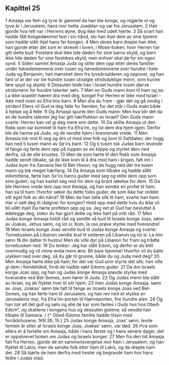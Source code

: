 ## Kapittel 25

1 Amasja var fem og tyve år gammel da han ble konge, og regjerte ni og tyve år i Jerusalem; hans mor hette Joaddan og var fra Jerusalem.
2 Han gjorde hva rett var i Herrens øyne, dog ikke med udelt hjerte.
3 Så snart han hadde fått kongedømmet fast i sin hånd, slo han ihjel dem av sine tjenere som hadde slått ihjel hans far kongen.
4 Men deres barn drepte han ikke; han gjorde etter det som er skrevet i loven, i Mose-boken, hvor Herren har gitt dette bud: Foreldre skal ikke lide døden for sine barns skyld, og barn ikke lide døden for sine foreldres skyld; men enhver skal dø for sin egen synd.
5 Siden samlet Amasja Juda og stilte dem opp etter deres familier under høvedsmennene over tusen og høvedsmennene over hundre i hele Juda og Benjamin; han mønstret dem fra tyveårsalderen og oppover, og han fant ut at det var tre hundre tusen utvalgte stridsdyktige menn, som kunne føre spyd og skjold.
6 Dessuten leide han i Israel hundre tusen djerve stridsmenn for hundre talenter sølv.
7 Men en Guds mann kom til ham og sa: La ikke israelitt-hæren dra med deg, konge! For Herren er ikke med Israel - ikke med noen av Efra'ims barn.
8 Men dra du fram - gjør det og gå modig i striden! Ellers vil Gud la deg falle for fienden; for det står i Guds makt både å hjelpe og å felle.
9 Og Amasja spurte den Guds mann: Men hva blir det da av de hundre talenter jeg har gitt hærflokken av Israel? Den Guds mann svarte: Herren kan vel gi deg mere enn dette.
10 Da skilte Amasja ut den flokk som var kommet til ham fra Efra'im, og lot dem dra hjem igjen. Derfor ble de harme på Juda, og de vendte hjem i brennende vrede.
11 Men Amasia tok mot til seg og dro ut med sine folk og kom til Saltdalen; der hugg han ned ti tusen mann av Se'irs barn.
12 Og ti tusen tok Judas barn levende til fange og førte dem opp på toppen av en klippe og styrtet dem ned derfra, så de alle knustes.
13 Men de som hørte til den flokk som Amasja hadde sendt tilbake, så de ikke kom til å dra med ham i krigen, falt inn i Judas byer fra Samaria like til Bet-Horon; og de hugg ned der tre tusen mann og tok meget hærfang.
14 Da Amasja kom tilbake og hadde slått edomittene, førte han Se'irs barns guder med seg og stilte dem opp som sine guder; og han kastet seg ned for dem og brant røkelse for dem.
15 Da ble Herrens vrede tent opp mot Amasja, og han sendte en profet til ham; han sa til ham: Hvorfor søker du dette folks guder, de som ikke har reddet sitt eget folk av din hånd?
16 Men da han talte slik til ham, svarte han ham: Har vi satt deg til rådgiver for kongen? Hold opp med dette hvis du ikke vil bli slått ihjel! Da hørte profeten opp og sa: Jeg vet at Gud har besluttet å ødelegge deg, siden du har gjort dette og ikke hørt på mitt råd.
17 Men Judas konge Amasja holdt råd og sendte så bud til Israels konge Joas, sønn av Joakas, Jehus sønn, og lot si: Kom, la oss prøve styrke med hverandre!
18 Men Israels konge Joas sendte bud til Judas konge Amasja og svarte: Tornebusken på Libanon sendte bud til sederen på Libanon og lot si: La min sønn få din datter til hustru! Men de ville dyr på Libanon for fram og trådte tornebusken ned.
19 Du tenker: Jeg har slått Edom, og derfor er du blitt overmodig og vil vinne enda mere ære. Bli bare hjemme! Hvorfor vil du kalle ulykken ned over deg, så du går til grunne, både du og Juda med deg?
20 Men Amasja hørte ikke på ham; for det var Gud som styrte det slik; han ville gi dem i fiendehånd, fordi de hadde søkt Edoms guder.
21 Da dro Israels konge Joas opp, og han og Judas konge Amasja prøvde styrke med hverandre ved Bet-Semes, som hører til Juda.
22 Og Judas menn ble slått av Israel, og de flyktet hver til sitt hjem;
23 men Judas konge Amasja, sønn av Joas, Joakas' sønn ble tatt til fange av Israels konge Joas ved Bet-Semes, og han førte ham til Jerusalem, og han rev ned et stykke av Jerusalems mur, fra Efra'im-porten til Hjørneporten, fire hundre alen.
24 Og han tok alt det gull og sølv og alle de kar som fantes i Guds hus hos Obed-Edom*, og skattene i kongens hus og dessuten gislene; så vendte han tilbake til Samaria. / {* Obed-Edoms familie hadde tilsyn med forrådshusene, 1KR 26, 15.}
25 Judas konge Amasja, Joas' sønn, levde femten år etter at Israels konge Joas, Joakas' sønn, var død.
26 Hva som ellers er å fortelle om Amasja, både i hans første og i hans senere dager, det er oppskrevet boken om Judas og Israels konger.
27 Men fra den tid Amasja falt fra Herren, gjorde de en sammensvergelse mot ham i Jerusalem, og han flyktet til Lakis; men de sendte folk etter ham til Lakis, og de drepte ham der.
28 Så kjørte de ham derfra med hester og begravde ham hos hans fedre i Judas stad.
